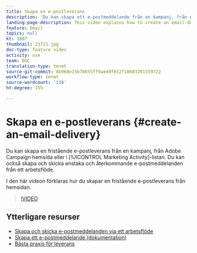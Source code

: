 ```yaml
---
title: Skapa en e-postleverans
description: 'Du kan skapa ett e-postmeddelande från en kampanj, från Adobe Campaign hemsida eller i listan över marknadsföringsaktiviteter. Du kan också skapa e-postmeddelanden som skickas en gång eller som upprepas i ett arbetsflöde. I den här videon förklaras hur du skapar en e-postleverans från hemsidan. '
landing-page-description: This video explains how to create an email delivery from the homepage.
feature: Email
topics: null
kt: 1807
thumbnail: 23721.jpg
doc-type: feature video
activity: use
team: DOC
translation-type: tm+mt
source-git-commit: 8b968e15b78655ff9ae49f812f10683201559722
workflow-type: tm+mt
source-wordcount: '134'
ht-degree: 15%

---
```



# Skapa en e-postleverans {#create-an-email-delivery}

Du kan skapa en fristående e-postleverans från en kampanj, från Adobe Campaign hemsida eller i [!UICONTROL Marketing Activity]-listan. Du kan också skapa och skicka enstaka och återkommande e-postmeddelanden från ett arbetsflöde.

I den här videon förklaras hur du skapar en fristående e-postleverans från hemsidan.

>[!VIDEO](https://video.tv.adobe.com/v/23721?quality=12)

## Ytterligare resurser

* [Skapa och skicka e-postmeddelanden via ett arbetsflöde](/help/communication-channels/email/create-and-send-emails-via-workflow.md)
* [Skapa ett e-postmeddelande (dokumentation)](https://docs.adobe.com/content/help/en/campaign-standard/using/communication-channels/email-messages/creating-an-email.html)
* [Bästa praxis för leverans](https://docs.campaign.adobe.com/doc/standard/getting_started/en/ACS_DeliveryBestPractices.html)

